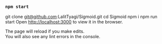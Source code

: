 ### `npm start`

git clone git@github.com:LalitTyagi/Sigmoid.git
cd Sigmoid
npm i
npm run start
Open [http://localhost:3000](http://localhost:3000) to view it in the browser.

The page will reload if you make edits.<br />
You will also see any lint errors in the console.

